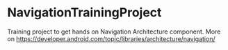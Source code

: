 # NavigationTrainingProject

Training project to get hands on Navigation Architecture component.
More on https://developer.android.com/topic/libraries/architecture/navigation/
